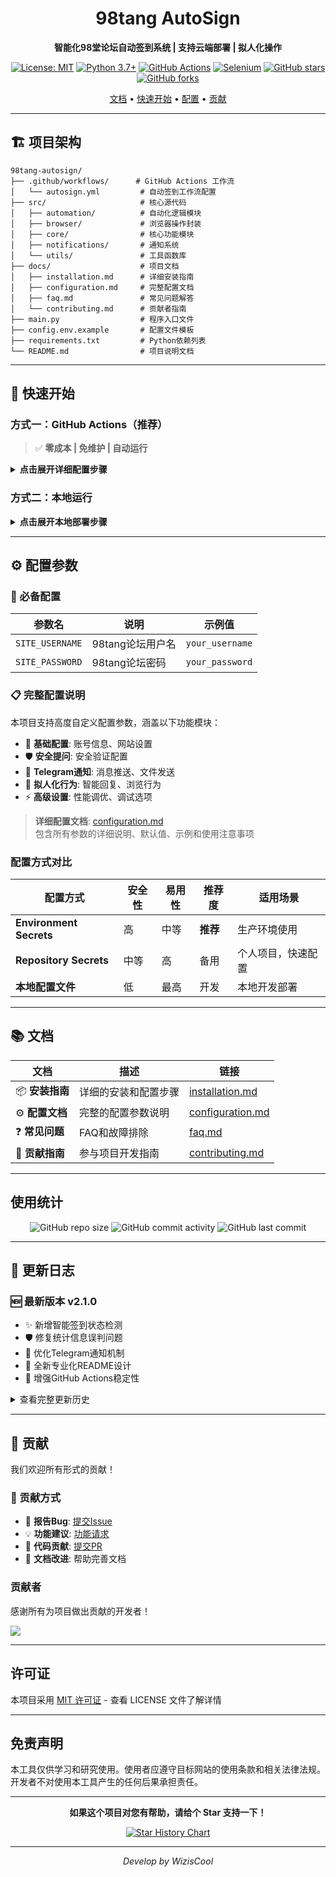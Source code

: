 <div align="center">

# 98tang AutoSign

**智能化98堂论坛自动签到系统 | 支持云端部署 | 拟人化操作**

[![License: MIT](https://img.shields.io/badge/License-MIT-blue.svg)](https://opensource.org/licenses/MIT) [![Python 3.7+](https://img.shields.io/badge/python-3.7+-blue.svg)](https://www.python.org/downloads/) [![GitHub Actions](https://img.shields.io/badge/GitHub%20Actions-supported-green.svg)](https://github.com/features/actions) [![Selenium](https://img.shields.io/badge/Selenium-4.15+-orange.svg)](https://selenium-python.readthedocs.io/) 
[![GitHub stars](https://img.shields.io/github/stars/WizisCool/98tang-autosign?style=social)](https://github.com/WizisCool/98tang-autosign/stargazers) [![GitHub forks](https://img.shields.io/github/forks/WizisCool/98tang-autosign?style=social)](https://github.com/WizisCool/98tang-autosign/network/members)

[文档](#-文档) • [快速开始](#-快速开始) • [配置](#-完整配置说明) • [贡献](#-贡献)

</div>


---

## 🏗️ 项目架构

```
98tang-autosign/
├── .github/workflows/      # GitHub Actions 工作流
│   └── autosign.yml         # 自动签到工作流配置
├── src/                     # 核心源代码
│   ├── automation/          # 自动化逻辑模块
│   ├── browser/             # 浏览器操作封装
│   ├── core/                # 核心功能模块
│   ├── notifications/       # 通知系统
│   └── utils/               # 工具函数库
├── docs/                    # 项目文档
│   ├── installation.md      # 详细安装指南
│   ├── configuration.md     # 完整配置文档
│   ├── faq.md               # 常见问题解答
│   └── contributing.md      # 贡献者指南
├── main.py                  # 程序入口文件
├── config.env.example       # 配置文件模板
├── requirements.txt         # Python依赖列表
└── README.md                # 项目说明文档
```

---

## 🚀 快速开始

### 方式一：GitHub Actions（推荐）

> ✅ **零成本 | 免维护 | 自动运行**

<details>
<summary><b>点击展开详细配置步骤</b></summary>

#### 1. Fork 仓库
点击页面右上角 **Fork** 按钮，将项目复制到您的账号下

#### 2. 配置环境变量（推荐方式）
1. 进入您的仓库 → `Settings` → `Environments`
2. 创建新环境，名称：`98tang-autosign`
3. 在 Environment secrets 中添加：
   ```
   SITE_USERNAME     # 您的98tang用户名
   SITE_PASSWORD     # 您的98tang密码
   ```

#### 3. 启用工作流
1. 进入 `Actions` 标签页
2. 点击 `98tang Auto Sign-in` 工作流
3. 点击 `Enable workflow` 启用
4. 可选：点击 `Run workflow` 立即测试

#### 4. 验证配置
查看 Actions 运行日志：
- ✅ `Environment secrets模式: 98tang-autosign` - 配置成功
- ⚠️ `Repository secrets模式 - 回退模式` - 使用备用配置

</details>

### 方式二：本地运行

<details>
<summary><b>点击展开本地部署步骤</b></summary>

#### 环境要求
- Python 3.7+ 
- Google Chrome 浏览器

#### 安装步骤
```bash
# 1. 克隆仓库
git clone https://github.com/your-username/98tang-autosign.git
cd 98tang-autosign

# 2. 安装依赖
pip install -r requirements.txt

# 3. 配置账号信息
cp config.env.example config.env
# 编辑 config.env 文件，填入您的账号信息

# 4. 运行程序
python main.py
```

</details>

---

## ⚙️ 配置参数

### 🔑 必备配置

| 参数名 | 说明 | 示例值 |
|--------|------|--------|
| `SITE_USERNAME` | 98tang论坛用户名 | `your_username` |
| `SITE_PASSWORD` | 98tang论坛密码 | `your_password` |

### 📋 完整配置说明

本项目支持高度自定义配置参数，涵盖以下功能模块：

- 🔐 **基础配置**: 账号信息、网站设置
- 🛡️ **安全提问**: 安全验证配置  
- 📱 **Telegram通知**: 消息推送、文件发送
- 🤖 **拟人化行为**: 智能回复、浏览行为
- ⚡ **高级设置**: 性能调优、调试选项

> **详细配置文档**: [configuration.md](docs/configuration.md)  
> 包含所有参数的详细说明、默认值、示例和使用注意事项

### 配置方式对比

| 配置方式 | 安全性 | 易用性 | 推荐度 | 适用场景 |
|----------|--------|--------|--------|----------|
| **Environment Secrets** | 高 | 中等 | **推荐** | 生产环境使用 |
| **Repository Secrets** | 中等 | 高 | 备用 | 个人项目，快速配置 |
| **本地配置文件** | 低 | 最高 | 开发 | 本地开发部署 |

---

## 📚 文档

| 文档 | 描述 | 链接 |
|------|------|------|
| 📦 **安装指南** | 详细的安装和配置步骤 | [installation.md](docs/installation.md) |
| ⚙️ **配置文档** | 完整的配置参数说明 | [configuration.md](docs/configuration.md) |
| ❓ **常见问题** | FAQ和故障排除 | [faq.md](docs/faq.md) |
| 🤝 **贡献指南** | 参与项目开发指南 | [contributing.md](docs/contributing.md) |

---

## 使用统计

<div align="center">

![GitHub repo size](https://img.shields.io/github/repo-size/WizisCool/98tang-autosign) ![GitHub commit activity](https://img.shields.io/github/commit-activity/m/WizisCool/98tang-autosign) ![GitHub last commit](https://img.shields.io/github/last-commit/WizisCool/98tang-autosign)

</div>

---

## 🔄 更新日志

### 🆕 最新版本 v2.1.0
- ✨ 新增智能签到状态检测
- 🛡️ 修复统计信息误判问题  
- 📱 优化Telegram通知机制
- 🎨 全新专业化README设计
- 🔧 增强GitHub Actions稳定性

<details>
<summary>查看完整更新历史</summary>

### v2.0.0
- 🚀 重构核心架构，模块化设计
- ☁️ 完善GitHub Actions支持
- 📱 集成Telegram通知系统
- 🤖 增强拟人化行为模拟

### v1.5.0  
- 🛡️ 新增安全提问处理
- 🎯 优化签到成功率
- 📝 完善文档和配置说明

</details>

---

## 🤝 贡献

我们欢迎所有形式的贡献！

### 💝 贡献方式

- 🐛 **报告Bug**: [提交Issue](https://github.com/WizisCool/98tang-autosign/issues/new?template=bug_report.md)
- 💡 **功能建议**: [功能请求](https://github.com/WizisCool/98tang-autosign/issues/new?template=feature_request.md)  
- 🔧 **代码贡献**: [提交PR](https://github.com/WizisCool/98tang-autosign/pulls)
- 📖 **文档改进**: 帮助完善文档

### 贡献者

感谢所有为项目做出贡献的开发者！

<a href="https://github.com/WizisCool/98tang-autosign/graphs/contributors">
  <img src="https://contrib.rocks/image?repo=WizisCool/98tang-autosign" />
</a>

---

## 许可证

本项目采用 [MIT 许可证](LICENSE) - 查看 LICENSE 文件了解详情

---

## 免责声明

本工具仅供学习和研究使用。使用者应遵守目标网站的使用条款和相关法律法规。开发者不对使用本工具产生的任何后果承担责任。

---

<div align="center">

**如果这个项目对您有帮助，请给个 Star 支持一下！**

[![Star History Chart](https://www.star-history.com/#WizisCool/98tang-autosign&Date)](https://www.star-history.com/#WizisCool/98tang-autosign&Date)

---

*Develop by WizisCool*

</div>